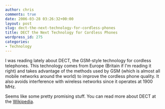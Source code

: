 ```yaml
---
author: chris
comments: true
date: 2006-03-28 03:26:32+00:00
layout: post
slug: dect-the-next-technology-for-cordless-phones
title: DECT the Next Technology for Cordless Phones
wordpress_id: 275
categories:
- Technology
---
```


I was reading lately about DECT, the GSM-style technology for cordless telephones. This technology comes from Europe (Britain if I'm reading it right) and takes advantage of the methods used by GSM (which is almost all mobile networks around the world) to improve the cordless phone quality. It also avoids interference with wireless networks since it operates at 1900 MHz.

Seems like some pretty promising stuff. You can read more about DECT at the [Wikipedia](http://en.wikipedia.org/wiki/DECT).

